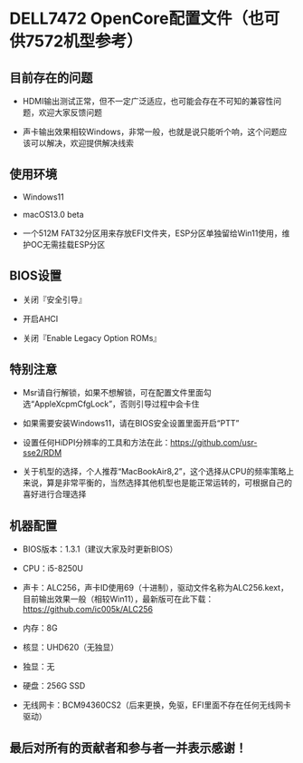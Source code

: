 # DELL7472 OpenCore配置文件（也可供7572机型参考）

## 目前存在的问题
* HDMI输出测试正常，但不一定广泛适应，也可能会存在不可知的兼容性问题，欢迎大家反馈问题

* 声卡输出效果相较Windows，非常一般，也就是说只能听个响，这个问题应该可以解决，欢迎提供解决线索

## 使用环境
* Windows11

* macOS13.0 beta

* 一个512M FAT32分区用来存放EFI文件夹，ESP分区单独留给Win11使用，维护OC无需挂载ESP分区

## BIOS设置

* 关闭『安全引导』

* 开启AHCI

* 关闭『Enable Legacy Option ROMs』

## 特别注意

* Msr请自行解锁，如果不想解锁，可在配置文件里面勾选“AppleXcpmCfgLock”，否则引导过程中会卡住

* 如果需要安装Windows11，请在BIOS安全设置里面开启“PTT”

* 设置任何HiDPI分辨率的工具和方法在此：https://github.com/usr-sse2/RDM

* 关于机型的选择，个人推荐“MacBookAir8,2”，这个选择从CPU的频率策略上来说，算是非常平衡的，当然选择其他机型也是能正常运转的，可根据自己的喜好进行合理选择

## 机器配置

* BIOS版本：1.3.1（建议大家及时更新BIOS）

* CPU：i5-8250U

* 声卡：ALC256，声卡ID使用69（十进制），驱动文件名称为ALC256.kext，目前输出效果一般（相较Win11），最新版可在此下载：https://github.com/ic005k/ALC256

* 内存：8G

* 核显：UHD620（无独显）

* 独显：无

* 硬盘：256G SSD

* 无线网卡：BCM94360CS2（后来更换，免驱，EFI里面不存在任何无线网卡驱动）

## 最后对所有的贡献者和参与者一并表示感谢！
